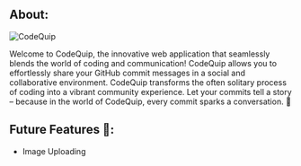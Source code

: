 ## About:
![CodeQuip](hone.png)

Welcome to CodeQuip, the innovative web application that seamlessly blends the world of coding and communication! CodeQuip allows you to effortlessly share your GitHub commit messages in a social and collaborative environment. CodeQuip transforms the often solitary process of coding into a vibrant community experience. Let your commits tell a story – because in the world of CodeQuip, every commit sparks a conversation. 🚀

## Future Features 🔮:
- Image Uploading
